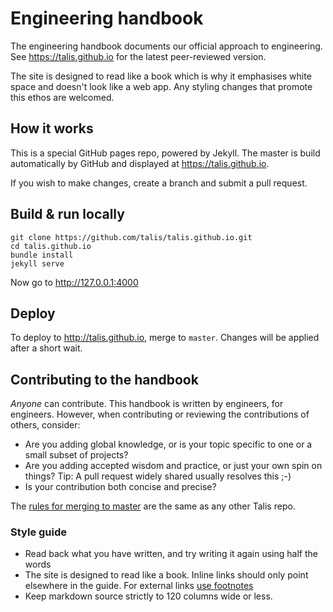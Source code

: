 # Engineering handbook

The engineering handbook documents our official approach to engineering. See https://talis.github.io for the latest
peer-reviewed version.

The site is designed to read like a book which is why it emphasises white space and doesn't look like a web app. Any
styling changes that promote this ethos are welcomed.

## How it works

This is a special GitHub pages repo, powered by Jekyll. The master is build automatically by GitHub and displayed at
https://talis.github.io.

If you wish to make changes, create a branch and submit a pull request.

## Build & run locally

```
git clone https://github.com/talis/talis.github.io.git
cd talis.github.io
bundle install
jekyll serve
```

Now go to http://127.0.0.1:4000

## Deploy

To deploy to http://talis.github.io, merge to `master`. Changes will be applied after a short wait.

## Contributing to the handbook

*Anyone* can contribute. This handbook is written by engineers, for engineers. However, when contributing or reviewing
the contributions of others, consider:

* Are you adding global knowledge, or is your topic specific to one or a small subset of projects?
* Are you adding accepted wisdom and practice, or just your own spin on things? Tip: A pull request widely shared
usually resolves this ;-)
* Is your contribution both concise and precise?

The [rules for merging to master](https://talis.github.io/code-reviews.html) are the same as any other Talis repo.

### Style guide

* Read back what you have written, and try writing it again using half the words
* The site is designed to read like a book. Inline links should only point elsewhere in the guide. For external links
[use footnotes](http://kramdown.gettalong.org/syntax.html#footnotes)
* Keep markdown source strictly to 120 columns wide or less.


